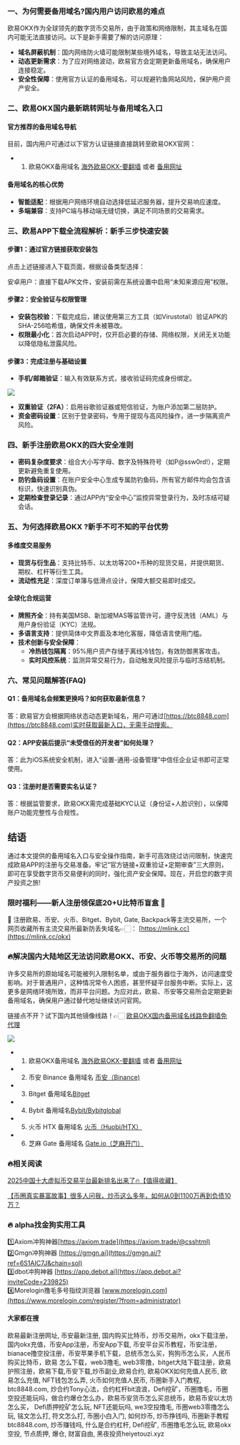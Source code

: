### 一、为何需要备用域名?国内用户访问欧易的难点

欧易OKX作为全球领先的数字货币交易所，由于政策和网络限制，其主域名在国内可能无法直接访问。以下是新手需要了解的访问原理：

- **域名屏蔽机制**：国内网络防火墙可能限制某些境外域名，导致主站无法访问。
- **动态更新需求**：为了应对网络波动，欧易官方会定期更新备用域名，确保用户连接稳定。
- **安全性保障**：使用官方认证的备用域名，可以规避钓鱼网站风险，保护用户资产安全。

### 二、欧易OKX国内最新跳转网址与备用域名入口

#### 官方推荐的备用域名导航

目前，国内用户可通过以下官方认证链接直接跳转至欧易OKX官网：

- 1. 欧易OKX备用域名 [海外欧易OKX-要翻墙](https://www.okx.com/join/18639032) 或者 [备用网址](https://www.oucnyi.net/zh-hans/join/18639032) 

#### 备用域名的核心优势

- **智能适配**：根据用户网络环境自动选择低延迟服务器，提升交易响应速度。
- **多端兼容**：支持PC端与移动端无缝切换，满足不同场景的交易需求。

### 三、欧易APP下载全流程解析：新手三步快速安装

#### 步骤1：通过官方链接获取安装包

点击上述链接进入下载页面，根据设备类型选择：

安卓用户：直接下载APK文件，安装前需在系统设置中启用“未知来源应用”权限。

#### 步骤2：安全验证与权限管理
- **安装包校验**：下载完成后，建议使用第三方工具（如Virustotal）验证APK的SHA-256哈希值，确保文件未被篡改。
- **权限最小化**：首次启动APP时，仅开启必要的存储、网络权限，关闭无关功能以降低隐私泄露风险。

#### 步骤3：完成注册与基础设置

- **手机/邮箱验证**：输入有效联系方式，接收验证码完成身份绑定。

[![](https://307e939.webp.li/20250622115839757.png)](https://btc8848.com/top-10-exchanges)

- **双重验证（2FA）**：启用谷歌验证器或短信验证，为账户添加第二层防护。
- **资金密码设置**：区别于登录密码，专用于提现与高风险操作，进一步隔离资产风险。

### 四、新手注册欧易OKX的四大安全准则

- **密码复杂度要求**：组合大小写字母、数字及特殊符号（如P@ssw0rd!），定期更新避免重复使用。
- **防钓鱼码设置**：在账户安全中心生成专属防钓鱼码，所有官方邮件均会包含该标识，快速识别真伪。
- **定期检查登录记录**：通过APP内“安全中心”监控异常登录行为，及时冻结可疑会话。

### 五、为何选择欧易OKX ?新手不可不知的平台优势

#### 多维度交易服务

- **现货与衍生品**：支持比特币、以太坊等200+币种的现货交易，并提供期货、期权、杠杆等衍生工具。
- **流动性充足**：深度订单簿与低滑点设计，保障大额交易即时成交。

#### 全球化合规运营

- **牌照齐全**：持有美国MSB、新加坡MAS等监管许可，遵守反洗钱（AML）与用户身份验证（KYC）法规。
- **多语言支持**：提供简体中文界面及本地化客服，降低语言使用门槛。
- **技术创新与安全保障**：
  - **冷热钱包隔离**：95%用户资产存储于离线冷钱包，有效防御黑客攻击。
  - **实时风控系统**：监测异常交易行为，自动触发风险提示与临时冻结机制。

### 六、常见问题解答(FAQ)

#### Q1：备用域名会频繁更换吗？如何获取最新信息？
答：欧易官方会根据网络状态动态更新域名，用户可通过[https://btc8848.com](https://btc8848.com)实时获取最新入口，无需手动搜索。

#### Q2：APP安装后提示“未受信任的开发者”如何处理？
答：此为iOS系统安全机制，进入“设置-通用-设备管理”中信任企业证书即可正常使用。

#### Q3：注册时是否需要实名认证？
答：根据监管要求，欧易OKX需完成基础KYC认证（身份证+人脸识别），以保障账户功能完整性与合规性。

## 结语

通过本文提供的备用域名入口与安全操作指南，新手可高效绕过访问限制，快速完成欧易APP的注册与交易准备。牢记“官方链接+双重验证+定期审查”三大原则，即可在享受数字货币交易便利的同时，强化资产安全保障。现在，开启您的数字资产投资之旅!

### 限时福利——新人注册领保底20+U比特币盲盒 🎁
🎁 注册欧易、币安、火币、Bitget、Bybit, Gate, Backpack等主流交易所，一个网页收藏所有主流交易所最新防丢失域名👉🏻： [https://mlink.cc](https://mlink.cc/okx)

### 🔥解决国内大陆地区无法访问欧易OKX、币安、火币等交易所的问题
许多交易所的原始域名可能被列入限制名单，或由于服务器位于海外，访问速度受影响。对于普通用户，这种情况常令人困惑，甚至怀疑平台服务中断。实际上，这更多是网络环境所致，而非平台问题。为应对此，欧易、币安等交易所会定期更新备用域名，确保用户通过替代地址继续访问官网。

链接点不开？试下国内其他镜像线路！👉🏻 [欧易OKX国内备用域名线路免翻墙免代理](https://vlink.cc/okxcn)

[![](https://307e939.webp.li/20250812124552161.png)](https://vlink.cc/okxcn)

- 1. 欧易OKX备用域名 [海外欧易OKX-要翻墙](https://www.okx.com/join/18639032) 或者 [备用网址](https://www.oucnyi.net/zh-hans/join/18639032) 
- 2. 币安 Binance 备用域名 [币安（Binance)](https://accounts.binance.com/zh-CN/register?ref=36457687)
- 3. Bitget 备用域名[Bitget](https://www.bitget.com/zh-CN/referral/register?from=referral&clacCode=VRNEYUTR)
- 4. Bybit 备用域名[Bybit/Bybitglobal](https://www.bybitglobal.com/zh-MY/invite/?ref=VMKORMM)
- 5. 火币 HTX 备用域名 [火币（Huobi/HTX）](https://www.htx.com/invite/zh-cn/1f?invite_code=whf45223)
- 6. 芝麻 Gate 备用域名 [Gate.io（芝麻开门）](https://www.gate.io/zh/signup?ref_type=103&ref=A1ERAQ)

### 🔥相关阅读
[2025中国十大虚拟币交易平台最新排名出来了🔥【值得收藏】](https://btc8848.com/top-10-exchanges/)

[【币圈真实暴富故事】很多人问我，炒币这么多年，如何从0到1100万再到负债10万？](https://heiyetouzi.xyz/biquanstory001/)

### 🔥 alpha找金狗实用工具
1️⃣Axiom冲狗神器[https://axiom.trade](https://axiom.trade/@csshtml)  
2️⃣Gmgn冲狗神器 [https://gmgn.ai](https://gmgn.ai/?ref=6S1AIC7J&chain=sol)  
3️⃣dbot冲狗神器 [https://app.debot.ai](https://app.debot.ai?inviteCode=239825)  
4️⃣Morelogin撸毛多号指纹浏览器 [www.morelogin.com](https://www.morelogin.com/register/?from=administrator)  

#### 大家都在搜
欧易最新注册网址, 币安最新注册, 国内购买比特币，炒币交易所，okx下载注册，国内okx充值，币安App注册，币安App下载, 币安平台买币教程，币安注册，bianace撸空投注册，币安苹果手机下载，总统币怎么买，狗狗币怎么买，人民币购买比特币，欧易 怎么下载，web3撸毛, web3零撸，bitget大陆下载注册，欧易护照注册，欧易下载,币安下载,炒币副业,欧易合约, 欧易OKX如何充值人民币, 欧易怎么充值, NFT钱包怎么弄, 火币如何充值人民币, 币圈新手入门教程, btc8848.com, 炒合约Tony心法，合约杠杆bit浪浪，Defi挖矿，币圈撸毛，币圈空投还能玩吗，做合约爆仓怎么办，欧易币安货币怎么买总统币，欧易币安以太坊怎么买， Defi质押挖矿怎么玩, NFT还能玩吗, we3空投撸毛, 币圈web3零撸怎么玩, 铭文怎么打, 符文怎么打, 币圈小白入门, 如何炒币, 炒币挣钱吗, 币圈新手教程btc8848.com, 炒币赚钱吗, 什么是合约杠杆, Defi挖矿, 币圈撸毛怎么玩, 欧易okx空投, 节点质押, 爆仓, 财富自由, 黑夜投资heiyetouzi.xyz